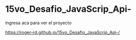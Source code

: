 # 15vo_Desafio_JavaScrip_Api-

ingresa aca para ver el proyecto 

https://roger-rd.github.io/15vo_Desafio_JavaScrip_Api-/
